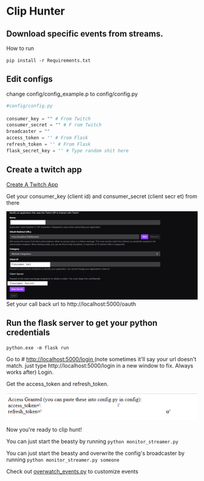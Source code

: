 # Clip Hunter
## Download specific events from streams. 

How to run

`pip install -r Requirements.txt`


## Edit configs

change config/config_example.p to config/config.py

```python
#config/config.py

consumer_key = "" # From Twitch
consumer_secret = "" # F rom Twitch
broadcaster = "" 
access_token = '' # From Flask
refresh_token = '' # From Flask
flask_secret_key = '' # Type random shit here

```

## Create a twitch app

[Create A Twitch App](https://dev.twitch.tv/console/apps/create)


Get your consumer_key (client id) and consumer_secret (client secr
et) from there

![img_twitch_config.png](image_twitch_config.png)
Set your call back url to http://localhost:5000/oauth

## Run the flask server to get your python credentials

`python.exe -m flask run`

Go to # [http://localhost:5000/login ](http://localhost:5000/oauth)
(note sometimes it'll say your url doesn't match. just type http://localhost:5000/login in a new window to fix. Always works after)
Login.

Get the access_token and refresh_token.

![image_flask.png](image_flask.png)


Now you're ready to clip hunt!


You can just start the beasty by running `python monitor_streamer.py`



You can just start the beasty and overwrite the config's broadcaster by running `python monitor_streamer.py someone`


Check out [overwatch_events.py]([overwatch_events.py]) to customize events